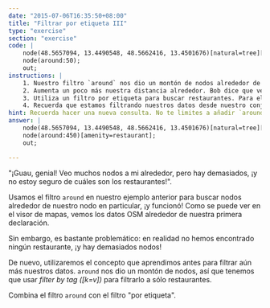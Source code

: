 ```yaml
---
date: "2015-07-06T16:35:50+08:00"
title: "Filtrar por etiqueta III"
type: "exercise"
section: "exercise"
code: | 
    node(48.5657094, 13.4490548, 48.5662416, 13.4501676)[natural=tree][height=20];
    node(around:50);
    out;
instructions: |
    1. Nuestro filtro `around` nos dio un montón de nodos alrededor de nuestro primer nodo, pero no hay restaurantes en él, ¡y hay demasiados nodos!
    2. Aumenta un poco más nuestra distancia alrededor. Bob dice que ve un restaurante a unos 450 metros de distancia de él, así que sigue adelante y usa eso como filtro de distancia para alrededor.
    3. Utiliza un filtro por etiqueta para buscar restaurantes. Para ello, puedes utilizar la etiqueta `[amenity=restaurant]`. 
    4. Recuerda que estamos filtrando nuestros datos desde nuestro conjunto around, así que asegúrate de añadir la etiqueta filter después de nuestro filtro around.
hint: Recuerda hacer una nueva consulta. No te limites a añadir `around` en la primera línea.
answer: |
    node(48.5657094, 13.4490548, 48.5662416, 13.4501676)[natural=tree][height=20];
    node(around:450)[amenity=restaurant];
    out;

---
```


"¡Guau, genial! Veo muchos nodos a mi alrededor, pero hay demasiados, ¡y no estoy seguro de cuáles son los restaurantes!".

Usamos el filtro `around` en nuestro ejemplo anterior para buscar nodos alrededor de nuestro nodo en particular, ¡y funcionó! Como se puede ver en el visor de mapas, vemos los datos OSM alrededor de nuestra primera declaración.

Sin embargo, es bastante problemático: en realidad no hemos encontrado ningún restaurante, ¡y hay demasiados nodos!

De nuevo, utilizaremos el concepto que aprendimos antes para filtrar aún más nuestros datos. `around` nos dio un montón de nodos, así que tenemos que usar _filter by tag ([k=v])_ para filtrarlo a sólo restaurantes.

Combina el filtro `around` con el filtro "por etiqueta".
